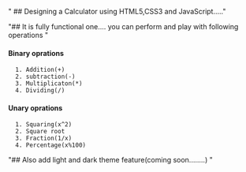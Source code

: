 " ## Designing a Calculator using HTML5,CSS3 and JavaScript....."

"## It is fully functional one.... you can perform and play with following operations "
   
   #### Binary oprations
      1. Addition(+)
      2. subtraction(-)
      3. Multiplicaton(*)
      4. Dividing(/)
   
   #### Unary oprations
      1. Squaring(x^2)
      2. Square root
      3. Fraction(1/x)
      4. Percentage(x%100)
 
"## Also add light and dark theme feature(coming soon........) "
